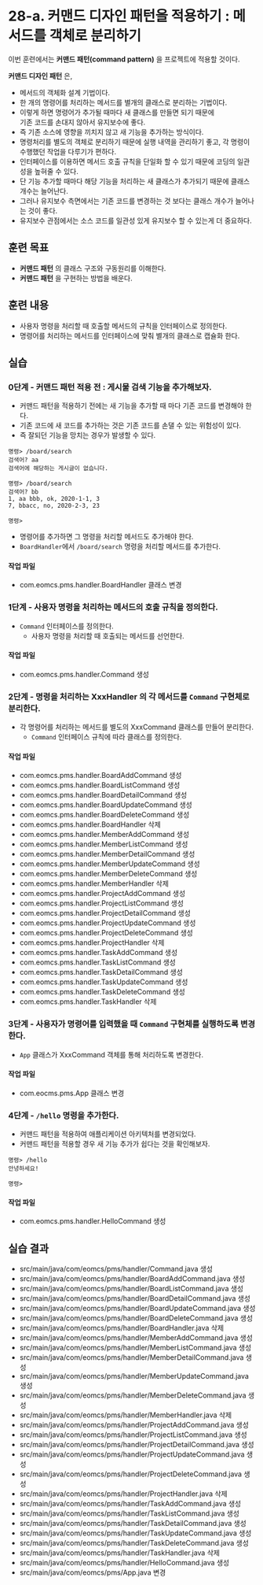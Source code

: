 # 28-a. 커맨드 디자인 패턴을 적용하기 : 메서드를 객체로 분리하기

이번 훈련에서는 **커맨드 패턴(command pattern)** 을 프로젝트에 적용할 것이다.

**커맨드 디자인 패턴** 은, 

- 메서드의 객체화 설계 기법이다.
- 한 개의 명령어를 처리하는 메서드를 별개의 클래스로 분리하는 기법이다. 
- 이렇게 하면 명령어가 추가될 때마다 새 클래스를 만들면 되기 때문에  
  기존 코드를 손대지 않아서 유지보수에 좋다.
- 즉 기존 소스에 영향을 끼치지 않고 새 기능을 추가하는 방식이다.
- 명령처리를 별도의 객체로 분리하기 때문에 실행 내역을 관리하기 좋고,
  각 명령이 수행했던 작업을 다루기가 편하다.
- 인터페이스를 이용하면 메서드 호출 규칙을 단일화 할 수 있기 때문에 
  코딩의 일관성을 높혀줄 수 있다.
- 단 기능 추가할 때마다 해당 기능을 처리하는 새 클래스가 추가되기 때문에 
  클래스 개수는 늘어난다.
- 그러나 유지보수 측면에서는 기존 코드를 변경하는 것 보다는 
  클래스 개수가 늘어나는 것이 좋다.
- 유지보수 관점에서는 소스 코드를 일관성 있게 유지보수 할 수 있는게 더 중요하다.


## 훈련 목표

- **커맨드 패턴** 의 클래스 구조와 구동원리를 이해한다.
- **커맨드 패턴** 을 구현하는 방법을 배운다.


## 훈련 내용

- 사용자 명령을 처리할 때 호출할 메서드의 규칙을 인터페이스로 정의한다.
- 명령어를 처리하는 메서드를 인터페이스에 맞춰 별개의 클래스로 캡슐화 한다. 

## 실습

### 0단계 - 커맨드 패턴 적용 전 : 게시물 검색 기능을 추가해보자.

- 커맨드 패턴을 적용하기 전에는 새 기능을 추가할 때 마다 기존 코드를 변경해야 한다.
- 기존 코드에 새 코드를 추가하는 것은 기존 코드를 손댈 수 있는 위험성이 있다.
- 즉 잘되던 기능을 망치는 경우가 발생할 수 있다.

```console
명령> /board/search
검색어? aa
검색어에 해당하는 게시글이 없습니다.

명령> /board/search
검색어? bb
1, aa bbb, ok, 2020-1-1, 3
7, bbacc, no, 2020-2-3, 23

명령> 
```

- 명령어를 추가하면 그 명령을 처리할 메서드도 추가해야 한다.
- `BoardHandler`에서 `/board/search` 명령을 처리할 메서드를 추가한다.

#### 작업 파일

- com.eomcs.pms.handler.BoardHandler 클래스 변경


### 1단계 - 사용자 명령을 처리하는 메서드의 호출 규칙을 정의한다.

- `Command` 인터페이스를 정의한다.
  - 사용자 명령을 처리할 때 호출되는 메서드를 선언한다.

#### 작업 파일

- com.eomcs.pms.handler.Command 생성


### 2단계 - 명령을 처리하는 XxxHandler 의 각 메서드를 `Command` 구현체로 분리한다.

- 각 명령어를 처리하는 메서드를 별도의 XxxCommand 클래스를 만들어 분리한다.
  - `Command` 인터페이스 규칙에 따라 클래스를 정의한다.

#### 작업 파일
 
- com.eomcs.pms.handler.BoardAddCommand 생성
- com.eomcs.pms.handler.BoardListCommand 생성
- com.eomcs.pms.handler.BoardDetailCommand 생성
- com.eomcs.pms.handler.BoardUpdateCommand 생성
- com.eomcs.pms.handler.BoardDeleteCommand 생성
- com.eomcs.pms.handler.BoardHandler 삭제
- com.eomcs.pms.handler.MemberAddCommand 생성
- com.eomcs.pms.handler.MemberListCommand 생성
- com.eomcs.pms.handler.MemberDetailCommand 생성
- com.eomcs.pms.handler.MemberUpdateCommand 생성
- com.eomcs.pms.handler.MemberDeleteCommand 생성
- com.eomcs.pms.handler.MemberHandler 삭제
- com.eomcs.pms.handler.ProjectAddCommand 생성
- com.eomcs.pms.handler.ProjectListCommand 생성
- com.eomcs.pms.handler.ProjectDetailCommand 생성
- com.eomcs.pms.handler.ProjectUpdateCommand 생성
- com.eomcs.pms.handler.ProjectDeleteCommand 생성
- com.eomcs.pms.handler.ProjectHandler 삭제
- com.eomcs.pms.handler.TaskAddCommand 생성
- com.eomcs.pms.handler.TaskListCommand 생성
- com.eomcs.pms.handler.TaskDetailCommand 생성
- com.eomcs.pms.handler.TaskUpdateCommand 생성
- com.eomcs.pms.handler.TaskDeleteCommand 생성
- com.eomcs.pms.handler.TaskHandler 삭제


### 3단계 - 사용자가 명령어를 입력했을 때 `Command` 구현체를 실행하도록 변경한다.

- `App` 클래스가 XxxCommand 객체를 통해 처리하도록 변경한다.

#### 작업 파일

- com.eocms.pms.App 클래스 변경


### 4단계 - `/hello` 명령을 추가한다.

- 커맨드 패턴을 적용하여 애플리케이션 아키텍처를 변경되었다.
- 커맨드 패턴을 적용할 경우 새 기능 추가가 쉽다는 것을 확인해보자. 

```console
명령> /hello
안녕하세요!

명령>
```

#### 작업 파일

- com.eomcs.pms.handler.HelloCommand 생성


## 실습 결과

- src/main/java/com/eomcs/pms/handler/Command.java 생성
- src/main/java/com/eomcs/pms/handler/BoardAddCommand.java 생성
- src/main/java/com/eomcs/pms/handler/BoardListCommand.java 생성
- src/main/java/com/eomcs/pms/handler/BoardDetailCommand.java 생성
- src/main/java/com/eomcs/pms/handler/BoardUpdateCommand.java 생성
- src/main/java/com/eomcs/pms/handler/BoardDeleteCommand.java 생성
- src/main/java/com/eomcs/pms/handler/BoardHandler.java 삭제
- src/main/java/com/eomcs/pms/handler/MemberAddCommand.java 생성
- src/main/java/com/eomcs/pms/handler/MemberListCommand.java 생성
- src/main/java/com/eomcs/pms/handler/MemberDetailCommand.java 생성
- src/main/java/com/eomcs/pms/handler/MemberUpdateCommand.java 생성
- src/main/java/com/eomcs/pms/handler/MemberDeleteCommand.java 생성
- src/main/java/com/eomcs/pms/handler/MemberHandler.java 삭제
- src/main/java/com/eomcs/pms/handler/ProjectAddCommand.java 생성
- src/main/java/com/eomcs/pms/handler/ProjectListCommand.java 생성
- src/main/java/com/eomcs/pms/handler/ProjectDetailCommand.java 생성
- src/main/java/com/eomcs/pms/handler/ProjectUpdateCommand.java 생성
- src/main/java/com/eomcs/pms/handler/ProjectDeleteCommand.java 생성
- src/main/java/com/eomcs/pms/handler/ProjectHandler.java 삭제
- src/main/java/com/eomcs/pms/handler/TaskAddCommand.java 생성
- src/main/java/com/eomcs/pms/handler/TaskListCommand.java 생성
- src/main/java/com/eomcs/pms/handler/TaskDetailCommand.java 생성
- src/main/java/com/eomcs/pms/handler/TaskUpdateCommand.java 생성
- src/main/java/com/eomcs/pms/handler/TaskDeleteCommand.java 생성
- src/main/java/com/eomcs/pms/handler/TaskHandler.java 삭제
- src/main/java/com/eomcs/pms/handler/HelloCommand.java 생성
- src/main/java/com/eomcs/pms/App.java 변경

  